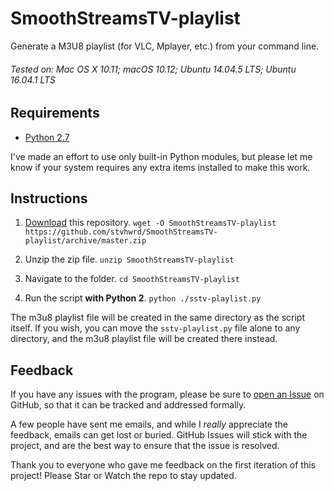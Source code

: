 # SmoothStreamsTV-playlist
Generate a M3U8 playlist (for VLC, Mplayer, etc.) from your command line.

###### Tested on: Mac OS X 10.11; macOS 10.12; Ubuntu 14.04.5 LTS; Ubuntu 16.04.1 LTS


## Requirements

* [Python 2.7](https://www.python.org/download/releases/2.7/)

I've made an effort to use only built-in Python modules, but please let me know if your system requires any extra items installed to make this work.


## Instructions

1. [Download](https://github.com/stvhwrd/SmoothStreamsTV-playlist/archive/master.zip) this repository.
`wget -O SmoothStreamsTV-playlist https://github.com/stvhwrd/SmoothStreamsTV-playlist/archive/master.zip`

2. Unzip the zip file.
`unzip SmoothStreamsTV-playlist`

3. Navigate to the folder.
`cd SmoothStreamsTV-playlist`

4. Run the script **with Python 2**.
`python ./sstv-playlist.py`

The m3u8 playlist file will be created in the same directory as the script itself.
If you wish, you can move the `sstv-playlist.py` file alone to any directory, and the m3u8 playlist file will be created there instead.


## Feedback

If you have any issues with the program, please be sure to [open an Issue](https://github.com/stvhwrd/SmoothStreamsTV-playlist/issues/new) on GitHub, so that it can be tracked and addressed formally.

A few people have sent me emails, and while I *really* appreciate the feedback, emails can get lost or buried.
GitHub Issues will stick with the project, and are the best way to ensure that the issue is resolved.

Thank you to everyone who gave me feedback on the first iteration of this project!  Please Star or Watch the repo to stay updated.
